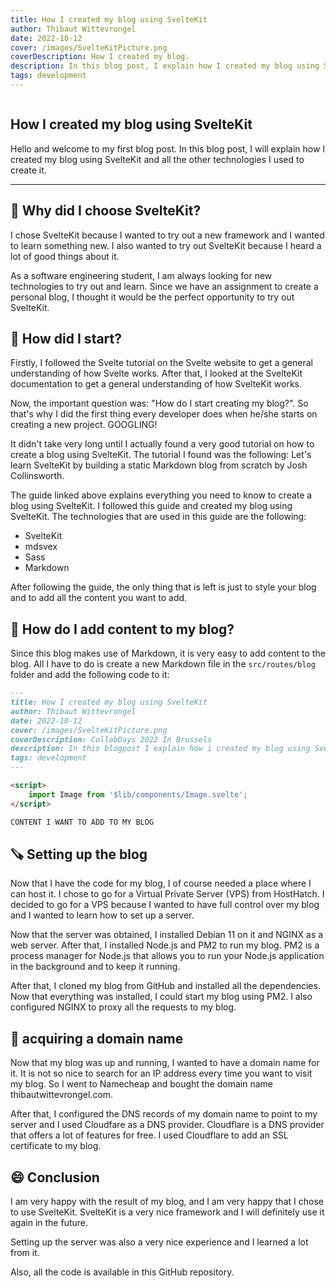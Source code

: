 ```yaml
---
title: How I created my blog using SvelteKit
author: Thibaut Wittevrongel
date: 2022-10-12
cover: /images/SvelteKitPicture.png
coverDescription: How I created my blog.
description: In this blog post, I explain how I created my blog using SvelteKit.
tags: development
---
```


<script>
    import Image from '$lib/components/Image.svelte';
    import Link from '$lib/components/Link.svelte';
</script>

<Image imgUrl="/images/SvelteKitPicture.png" altText="SvelteKit" size="large" />

## How I created my blog using SvelteKit

Hello and welcome to my first blog post. In this blog post, I will explain how I created my blog using SvelteKit and all the other technologies I used to create it.

<hr />

## 🤔 Why did I choose SvelteKit?

I chose SvelteKit because I wanted to try out a new framework and I wanted to learn something new. I also wanted to try out SvelteKit because I heard a lot of good things about it.

As a software engineering student, I am always looking for new technologies to try out and learn. Since we have an assignment to create a personal blog, I thought it would be the perfect opportunity to try out SvelteKit.

## 🚀 How did I start?

Firstly, I followed the <Link url="https://svelte.dev/tutorial/basics">Svelte tutorial</Link> on the <Link url="https://svelte.dev/">Svelte</Link> website to get a general understanding of how Svelte works. After that, I looked at the <Link url="https://kit.svelte.dev/">SvelteKit</Link> documentation to get a general understanding of how SvelteKit works.

Now, the important question was: "How do I start creating my blog?". So that's why I did the first thing every developer does when he/she starts on creating a new project. GOOGLING!

It didn't take very long until I actually found a very good tutorial on how to create a blog using SvelteKit. The tutorial I found was the following: <Link url="https://joshcollinsworth.com/blog/build-static-sveltekit-markdown-blog#approach-2-dynamic-routes">Let's learn SvelteKit by building a static Markdown blog from scratch</Link> by Josh Collinsworth.

The guide linked above explains everything you need to know to create a blog using SvelteKit. I followed this guide and created my blog using SvelteKit. The technologies that are used in this guide are the following:

- SvelteKit
- mdsvex
- Sass
- Markdown

After following the guide, the only thing that is left is just to style your blog and to add all the content you want to add.

## 📝 How do I add content to my blog?

Since this blog makes use of Markdown, it is very easy to add content to the blog. All I have to do is create a new Markdown file in the `src/routes/blog` folder and add the following code to it:

```markdown
---
title: How I created my blog using SvelteKit
author: Thibaut Wittevrongel
date: 2022-10-12
cover: /images/SvelteKitPicture.png
coverDescription: CollabDays 2022 In Brussels
description: In this blogpost I explain how i created my blog using SvelteKit.
tags: development
---

<script>
    import Image from '$lib/components/Image.svelte';
</script>

CONTENT I WANT TO ADD TO MY BLOG
```

## 🪚 Setting up the blog

Now that I have the code for my blog, I of course needed a place where I can host it. I chose to go for a Virtual Private Server (VPS) from <Link url="https://hosthatch.com">HostHatch</Link>. I decided to go for a VPS because I wanted to have full control over my blog and I wanted to learn how to set up a server.

Now that the server was obtained, I installed Debian 11 on it and NGINX as a web server. After that, I installed Node.js and PM2 to run my blog. PM2 is a process manager for Node.js that allows you to run your Node.js application in the background and to keep it running.

After that, I cloned my blog from GitHub and installed all the dependencies. Now that everything was installed, I could start my blog using PM2. I also configured NGINX to proxy all the requests to my blog.

## 📝 acquiring a domain name

Now that my blog was up and running, I wanted to have a domain name for it. It is not so nice to search for an IP address every time you want to visit my blog. So I went to <Link url="https://namecheap.com">Namecheap</Link> and bought the domain name <Link url="https://thibautwittevrongel.com">thibautwittevrongel.com</Link>.

After that, I configured the DNS records of my domain name to point to my server and I used Cloudfare as a DNS provider. Cloudflare is a DNS provider that offers a lot of features for free. I used Cloudflare to add an SSL certificate to my blog.

## 😄 Conclusion

I am very happy with the result of my blog, and I am very happy that I chose to use SvelteKit. SvelteKit is a very nice framework and I will definitely use it again in the future.

Setting up the server was also a very nice experience and I learned a lot from it.

Also, all the code is available in this <Link url="https://github.com/wittevrongelthibaut/personal-website">GitHub repository</Link>.



